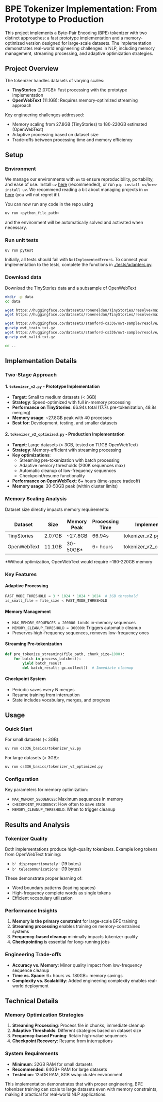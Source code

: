 # BPE Tokenizer Implementation: From Prototype to Production

This project implements a Byte-Pair Encoding (BPE) tokenizer with two distinct approaches: a fast prototype implementation and a memory-optimized version designed for large-scale datasets. The implementation demonstrates real-world engineering challenges in NLP, including memory management, streaming processing, and adaptive optimization strategies.

## Project Overview

The tokenizer handles datasets of varying scales:
- **TinyStories** (2.07GB): Fast processing with the prototype implementation
- **OpenWebText** (11.1GB): Requires memory-optimized streaming approach

Key engineering challenges addressed:
- Memory scaling from 27.8GB (TinyStories) to 180-220GB estimated (OpenWebText)
- Adaptive processing based on dataset size
- Trade-offs between processing time and memory efficiency

## Setup

### Environment
We manage our environments with `uv` to ensure reproducibility, portability, and ease of use.
Install `uv` [here](https://github.com/astral-sh/uv) (recommended), or run `pip install uv`/`brew install uv`.
We recommend reading a bit about managing projects in `uv` [here](https://docs.astral.sh/uv/guides/projects/#managing-dependencies) (you will not regret it!).

You can now run any code in the repo using
```sh
uv run <python_file_path>
```
and the environment will be automatically solved and activated when necessary.

### Run unit tests


```sh
uv run pytest
```

Initially, all tests should fail with `NotImplementedError`s.
To connect your implementation to the tests, complete the
functions in [./tests/adapters.py](./tests/adapters.py).

### Download data
Download the TinyStories data and a subsample of OpenWebText

``` sh
mkdir -p data
cd data

wget https://huggingface.co/datasets/roneneldan/TinyStories/resolve/main/TinyStoriesV2-GPT4-train.txt
wget https://huggingface.co/datasets/roneneldan/TinyStories/resolve/main/TinyStoriesV2-GPT4-valid.txt

wget https://huggingface.co/datasets/stanford-cs336/owt-sample/resolve/main/owt_train.txt.gz
gunzip owt_train.txt.gz
wget https://huggingface.co/datasets/stanford-cs336/owt-sample/resolve/main/owt_valid.txt.gz
gunzip owt_valid.txt.gz

cd ..
```

## Implementation Details

### Two-Stage Approach

#### 1. `tokenizer_v2.py` - Prototype Implementation
- **Target**: Small to medium datasets (< 3GB)
- **Strategy**: Speed-optimized with full in-memory processing
- **Performance on TinyStories**: 66.94s total (17.7s pre-tokenization, 48.8s merging)
- **Memory usage**: ~27.8GB peak with 40 processes
- **Best for**: Development, testing, and smaller datasets

#### 2. `tokenizer_v2_optimized.py` - Production Implementation
- **Target**: Large datasets (> 3GB, tested on 11.1GB OpenWebText)
- **Strategy**: Memory-efficient with streaming processing
- **Key optimizations**:
  - Streaming pre-tokenization with batch processing
  - Adaptive memory thresholds (200K sequences max)
  - Automatic cleanup of low-frequency sequences
  - Checkpoint/resume functionality
- **Performance on OpenWebText**: 6+ hours (time-space tradeoff)
- **Memory usage**: 30-50GB peak (within cluster limits)

### Memory Scaling Analysis

Dataset size directly impacts memory requirements:

| Dataset | Size | Memory Peak | Processing Time | Implementation |
|---------|------|-------------|----------------|----------------|
| TinyStories | 2.07GB | ~27.8GB | 66.94s | tokenizer_v2.py |
| OpenWebText | 11.1GB | 30-50GB* | 6+ hours | tokenizer_v2_optimized.py |

*Without optimization, OpenWebText would require ~180-220GB memory

### Key Features

#### Adaptive Processing
```python
FAST_MODE_THRESHOLD = 3 * 1024 * 1024 * 1024  # 3GB threshold
is_small_file = file_size < FAST_MODE_THRESHOLD
```

#### Memory Management
- `MAX_MEMORY_SEQUENCES = 200000`: Limits in-memory sequences
- `MEMORY_CLEANUP_THRESHOLD = 300000`: Triggers automatic cleanup
- Preserves high-frequency sequences, removes low-frequency ones

#### Streaming Pre-tokenization
```python
def pre_tokenize_streaming(file_path, chunk_size=1000):
    for batch in process_batches():
        yield batch_result
        del batch_result; gc.collect()  # Immediate cleanup
```

#### Checkpoint System
- Periodic saves every N merges
- Resume training from interruption
- State includes vocabulary, merges, and progress

## Usage

### Quick Start

For small datasets (< 3GB):
```sh
uv run cs336_basics/tokenizer_v2.py
```

For large datasets (> 3GB):
```sh
uv run cs336_basics/tokenizer_v2_optimized.py
```

### Configuration

Key parameters for memory optimization:
- `MAX_MEMORY_SEQUENCES`: Maximum sequences in memory
- `CHECKPOINT_FREQUENCY`: How often to save state
- `MEMORY_CLEANUP_THRESHOLD`: When to trigger cleanup

## Results and Analysis

### Tokenizer Quality
Both implementations produce high-quality tokenizers. Example long tokens from OpenWebText training:
- `b' disproportionately'` (19 bytes)
- `b' telecommunications'` (19 bytes)

These demonstrate proper learning of:
- Word boundary patterns (leading spaces)
- High-frequency complete words as single tokens
- Efficient vocabulary utilization

### Performance Insights
1. **Memory is the primary constraint** for large-scale BPE training
2. **Streaming processing** enables training on memory-constrained systems
3. **Frequency-based cleanup** minimally impacts tokenizer quality
4. **Checkpointing** is essential for long-running jobs

### Engineering Trade-offs
- **Accuracy vs. Memory**: Minor quality impact from low-frequency sequence cleanup
- **Time vs. Space**: 6+ hours vs. 180GB+ memory savings
- **Complexity vs. Scalability**: Added engineering complexity enables real-world deployment

## Technical Details

### Memory Optimization Strategies
1. **Streaming Processing**: Process file in chunks, immediate cleanup
2. **Adaptive Thresholds**: Different strategies based on dataset size
3. **Frequency-based Pruning**: Retain high-value sequences
4. **Checkpoint Recovery**: Resume from interruptions

### System Requirements
- **Minimum**: 32GB RAM for small datasets
- **Recommended**: 64GB+ RAM for large datasets
- **Tested on**: 125GB RAM, 8GB swap cluster environment

This implementation demonstrates that with proper engineering, BPE tokenizer training can scale to large datasets even with memory constraints, making it practical for real-world NLP applications.

